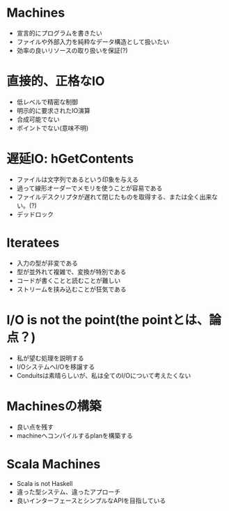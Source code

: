 # Machines

* 宣言的にプログラムを書きたい
* ファイルや外部入力を純粋なデータ構造として扱いたい
* 効率の良いリソースの取り扱いを保証(?)

# 直接的、正格なIO

* 低レベルで精密な制御
* 明示的に要求されたIO演算
* 合成可能でない
* ポイントでない(意味不明)

# 遅延IO: hGetContents

* ファイルは文字列であるという印象を与える
* 過って線形オーダーでメモリを使うことが容易である
* ファイルデスクリプタが遅れて閉じたものを取得する、または全く出来ない。(?)
* デッドロック

# Iteratees

* 入力の型が非変である
* 型が並外れて複雑で、変換が特別である
* コードが書くことと読むことが難しい
* ストリームを挟み込むことが狂気である

# I/O is not the point(the pointとは、論点？)

* 私が望む処理を説明する
* I/OシステムへI/Oを移譲する
* Conduitsは素晴らしいが、私は全てのI/Oについて考えたくない

# Machinesの構築

* 良い点を残す
* machineへコンパイルするplanを構築する

# Scala Machines

* Scala is not Haskell
* 違った型システム、違ったアプローチ
* 良いインターフェースとシンプルなAPIを目指している
